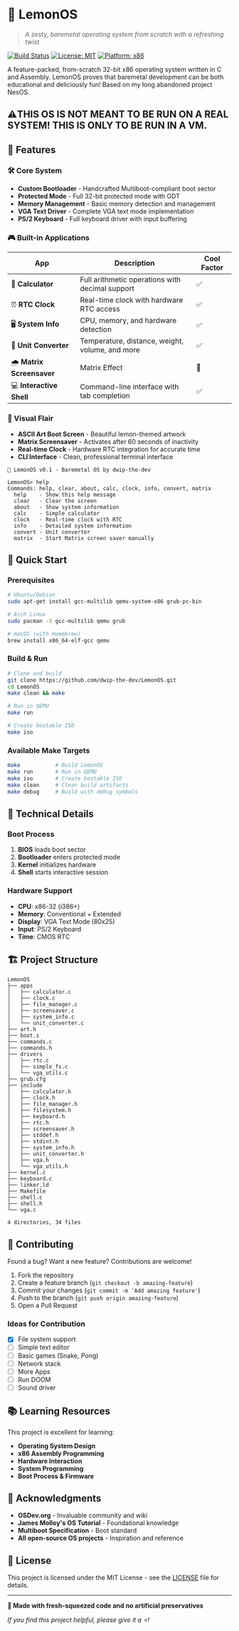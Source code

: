 # 🍋 LemonOS

> *A zesty, baremetal operating system from scratch with a refreshing twist*

[![Build Status](https://img.shields.io/badge/build-passing-brightgreen)](https://github.com/dwip-the-dev/LemonOS)
[![License: MIT](https://img.shields.io/badge/License-MIT-yellow.svg)](https://opensource.org/licenses/MIT)
[![Platform: x86](https://img.shields.io/badge/platform-x86--32-blue)](https://github.com/dwip-the-dev/LemonOS)

A feature-packed, from-scratch 32-bit x86 operating system written in C and Assembly. LemonOS proves that baremetal development can be both educational and deliciously fun! Based on my long abandoned project NesOS.

## ⚠️THIS OS IS NOT MEANT TO BE RUN ON A REAL SYSTEM! THIS IS ONLY TO BE RUN IN A VM.

## 🚀 Features

### 🛠️ Core System
- **Custom Bootloader** - Handcrafted Multiboot-compliant boot sector
- **Protected Mode** - Full 32-bit protected mode with GDT
- **Memory Management** - Basic memory detection and management
- **VGA Text Driver** - Complete VGA text mode implementation
- **PS/2 Keyboard** - Full keyboard driver with input buffering

### 🎮 Built-in Applications
| App | Description | Cool Factor |
|-----|-------------|-------------|
| 🧮 **Calculator** | Full arithmetic operations with decimal support | ✅ |
| ⏰ **RTC Clock** | Real-time clock with hardware RTC access | ✅ |
| 🖥️ **System Info** | CPU, memory, and hardware detection | ✅ |
| 🔄 **Unit Converter** | Temperature, distance, weight, volume, and more | ✅ |
| 🌧️ **Matrix Screensaver** | Matrix Effect | 🚀 |
| 💻 **Interactive Shell** | Command-line interface with tab completion | ✅ |

### 🎨 Visual Flair
- **ASCII Art Boot Screen** - Beautiful lemon-themed artwork
- **Matrix Screensaver** - Activates after 60 seconds of inactivity
- **Real-time Clock** - Hardware RTC integration for accurate time
- **CLI Interface** - Clean, professional terminal interface


```
🍋 LemonOS v0.1 - Baremetal OS by dwip-the-dev

LemonOS> help
Commands: help, clear, about, calc, clock, info, convert, matrix
  help    - Show this help message
  clear   - Clear the screen  
  about   - Show system information
  calc    - Simple calculator
  clock   - Real-time clock with RTC
  info    - Detailed system information
  convert - Unit converter
  matrix  - Start Matrix screen saver manually

```

## 🚀 Quick Start

### Prerequisites
```bash
# Ubuntu/Debian
sudo apt-get install gcc-multilib qemu-system-x86 grub-pc-bin

# Arch Linux  
sudo pacman -S gcc-multilib qemu grub

# macOS (with Homebrew)
brew install x86_64-elf-gcc qemu
```

### Build & Run
```bash
# Clone and build
git clone https://github.com/dwip-the-dev/LemonOS.git
cd LemonOS
make clean && make

# Run in QEMU
make run

# Create bootable ISO
make iso
```

### Available Make Targets
```bash
make           # Build LemonOS
make run       # Run in QEMU
make iso       # Create bootable ISO
make clean     # Clean build artifacts
make debug     # Build with debug symbols
```

## 🔬 Technical Details

### Boot Process
1. **BIOS** loads boot sector
2. **Bootloader** enters protected mode
3. **Kernel** initializes hardware
4. **Shell** starts interactive session

### Hardware Support
- **CPU**: x86-32 (i386+)
- **Memory**: Conventional + Extended
- **Display**: VGA Text Mode (80x25)
- **Input**: PS/2 Keyboard
- **Time**: CMOS RTC

## 🏗️ Project Structure

```
LemonOS
├── apps
│   ├── calculator.c
│   ├── clock.c
│   ├── file_manager.c
│   ├── screensaver.c
│   ├── system_info.c
│   └── unit_converter.c
├── art.h
├── boot.s
├── commands.c
├── commands.h
├── drivers
│   ├── rtc.c
│   ├── simple_fs.c
│   └── vga_utils.c
├── grub.cfg
├── include
│   ├── calculator.h
│   ├── clock.h
│   ├── file_manager.h
│   ├── filesystem.h
│   ├── keyboard.h
│   ├── rtc.h
│   ├── screensaver.h
│   ├── stddef.h
│   ├── stdint.h
│   ├── system_info.h
│   ├── unit_converter.h
│   ├── vga.h
│   └── vga_utils.h
├── kernel.c
├── keyboard.c
├── linker.ld
├── Makefile
├── shell.c
├── shell.h
└── vga.c

4 directories, 34 files
```

## 🤝 Contributing

Found a bug? Want a new feature? Contributions are welcome!

1. Fork the repository
2. Create a feature branch (`git checkout -b amazing-feature`)
3. Commit your changes (`git commit -m 'Add amazing feature'`)
4. Push to the branch (`git push origin amazing-feature`)
5. Open a Pull Request

### Ideas for Contribution
- [x] File system support
- [ ] Simple text editor
- [ ] Basic games (Snake, Pong)
- [ ] Network stack
- [ ] More Apps
- [ ] Run DOOM
- [ ] Sound driver

## 📚 Learning Resources

This project is excellent for learning:
- **Operating System Design**
- **x86 Assembly Programming**
- **Hardware Interaction**
- **System Programming**
- **Boot Process & Firmware**

## 🙏 Acknowledgments

- **OSDev.org** - Invaluable community and wiki
- **James Molloy's OS Tutorial** - Foundational knowledge
- **Multiboot Specification** - Boot standard
- **All open-source OS projects** - Inspiration and reference

## 📄 License

This project is licensed under the MIT License - see the [LICENSE](LICENSE) file for details.

---

**🍋 Made with fresh-squeezed code and no artificial preservatives**

*If you find this project helpful, please give it a ⭐!*
